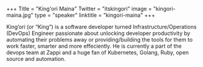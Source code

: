+++
Title = "King'ori Maina"
Twitter = "itskingori"
image = "kingori-maina.jpg"
type = "speaker"
linktitle = "kingori-maina"
+++

King’ori (or “King”) is a software developer turned Infrastructure/Operations (DevOps) Engineer passionate about unlocking developer productivity by automating their problems away or providing/building the tools for them to work faster, smarter and more effeciently. He is currently a part of the devops team at Zappi and a huge fan of Kubernetes, Golang, Ruby, open source and automation.

